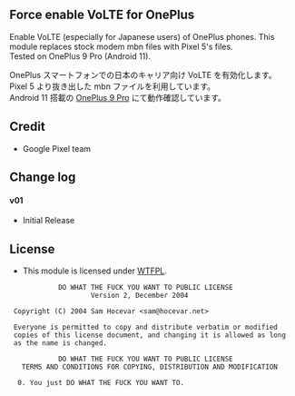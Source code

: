## Force enable VoLTE for OnePlus

Enable VoLTE (especially for Japanese users) of OnePlus phones.
This module replaces stock modem mbn files with Pixel 5's files.  
Tested on OnePlus 9 Pro (Android 11).

OnePlus スマートフォンでの日本のキャリア向け VoLTE を有効化します。  
Pixel 5 より抜き出した mbn ファイルを利用しています。  
Android 11 搭載の [OnePlus 9 Pro](https://androplus.org/entry/oneplus-9-pro-real-review/) にて動作確認しています。

## Credit

* Google Pixel team

## Change log

#### v01
* Initial Release

## License

- This module is licensed under [WTFPL](http://www.wtfpl.net/).

```
            DO WHAT THE FUCK YOU WANT TO PUBLIC LICENSE
                    Version 2, December 2004

 Copyright (C) 2004 Sam Hocevar <sam@hocevar.net>

 Everyone is permitted to copy and distribute verbatim or modified
 copies of this license document, and changing it is allowed as long
 as the name is changed.

            DO WHAT THE FUCK YOU WANT TO PUBLIC LICENSE
   TERMS AND CONDITIONS FOR COPYING, DISTRIBUTION AND MODIFICATION

  0. You just DO WHAT THE FUCK YOU WANT TO.
```
